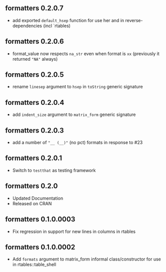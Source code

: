 ## formatters 0.2.0.7
 * add exported `default_hsep` function for use her and in reverse-dependencies (incl `rtables)

## formatters 0.2.0.6
 * format_value now respects `na_str` even when format is `xx` (previously it returned `"NA"` always)

## formatters 0.2.0.5
 * rename `linesep` argument to `hsep` in `toString` generic signature 

## formatters 0.2.0.4
 * add `indent_size` argument to `matrix_form` generic signature

## formatters 0.2.0.3
 * add a number of `"__ (__)"` (no pct) formats in response to #23

## formatters 0.2.0.1
 * Switch to `testthat` as testing framework

## formatters 0.2.0
 * Updated Documentation
 * Released on CRAN

## formatters 0.1.0.0003
 * Fix regression in support for new lines in columns in rtables

## formatters 0.1.0.0002
 * Add `formats` argument to matrix_form informal class/constructor for use in rtables::table_shell
